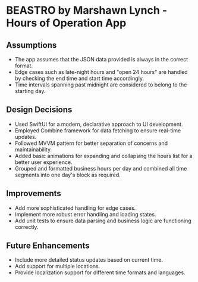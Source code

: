 # BEASTRO by Marshawn Lynch - Hours of Operation App

## Assumptions
- The app assumes that the JSON data provided is always in the correct format.
- Edge cases such as late-night hours and "open 24 hours" are handled by checking the end time and start time accordingly.
- Time intervals spanning past midnight are considered to belong to the starting day.

## Design Decisions
- Used SwiftUI for a modern, declarative approach to UI development.
- Employed Combine framework for data fetching to ensure real-time updates.
- Followed MVVM pattern for better separation of concerns and maintainability.
- Added basic animations for expanding and collapsing the hours list for a better user experience.
- Grouped and formatted business hours per day and combined all time segments into one day's block as required.

## Improvements
- Add more sophisticated handling for edge cases.
- Implement more robust error handling and loading states.
- Add unit tests to ensure data parsing and business logic are functioning correctly.

## Future Enhancements
- Include more detailed status updates based on current time.
- Add support for multiple locations.
- Provide localization support for different time formats and languages.

